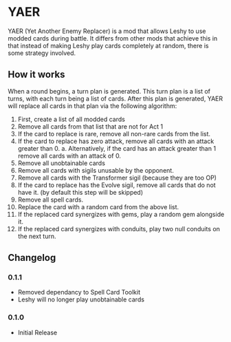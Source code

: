 ﻿# YAER

YAER (Yet Another Enemy Replacer) is a mod that allows Leshy to use modded cards during battle. It differs from other mods that 
achieve this in that instead of making Leshy play cards completely at random, there is some strategy involved.

## How it works

When a round begins, a turn plan is generated. This turn plan is a list of turns, with each turn being a list of cards. After this plan is generated,
YAER will replace all cards in that plan via the following algorithm:

1. First, create a list of all modded cards
2. Remove all cards from that list that are not for Act 1
3. If the card to replace is rare, remove all non-rare cards from the list.
4. If the card to replace has zero attack, remove all cards with an attack greater than 0.
    a. Alternatively, if the card has an attack greater than 1 remove all cards with an attack of 0.
5. Remove all unobtainable cards
6. Remove all cards with sigils unusable by the opponent.
7. Remove all cards with the Transformer sigil (because they are too OP)
8. If the card to replace has the Evolve sigil, remove all cards that do not have it. (by default this step will be skipped)
9. Remove all spell cards.
10. Replace the card with a random card from the above list.
11. If the replaced card synergizes with gems, play a random gem alongside it.
12. If the replaced card synergizes with conduits, play two null conduits on the next turn.

## Changelog

### 0.1.1
* Removed dependancy to Spell Card Toolkit
* Leshy will no longer play unobtainable cards

### 0.1.0
* Initial Release